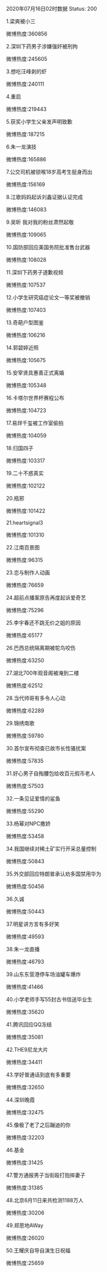 2020年07月16日02时数据
Status: 200

1.梁爽被小三

微博热度:360856

2.深圳下药男子涉嫌强奸被刑拘

微博热度:245605

3.想吃汪峰剥的虾

微博热度:240111

4.重启

微博热度:219443

5.获奖小学生父亲发声明致歉

微博热度:187215

6.朱一龙演技

微博热度:165886

7.公交司机被锁喉18岁高考生挺身而出

微博热度:156169

8.江歌妈妈起诉刘鑫证据认证完成

微博热度:146083

9.吴昕 我对我的粉丝肃然起敬

微博热度:109065

10.国防部回应美国务院批准售台武器

微博热度:108028

11.深圳下药男子道歉视频

微博热度:107537

12.小学生研究癌症论文一等奖被撤销

微博热度:107403

13.奇葩户型图鉴

微博热度:106216

14.郭碧婷近照

微博热度:105675

15.安宰贤具惠善正式离婚

微博热度:105348

16.卡塔尔世界杯赛程公布

微博热度:104723

17.易烊千玺被工作室偷拍

微博热度:104059

18.归国四子

微博热度:103317

19.二十不惑真实

微博热度:102122

20.瓶邪

微博热度:101422

21.heartsignal3

微博热度:101310

22.江南百景图

微博热度:96315

23.恋与制作人动画

微博热度:76659

24.超前点播案原告再度起诉爱奇艺

微博热度:75296

25.李宇春还不跳无价之姐的原因

微博热度:65177

26.巴西总统隔离期被鸵鸟咬伤

微博热度:63250

27.湖北700年观音阁被淹到二楼

微博热度:62512

28.当代帅哥有多令人心动

微博热度:62289

29.锦绣南歌

微博热度:59780

30.首尔宣布彻查已故市长性骚扰案

微博热度:57835

31.好心男子自掏腰包给收百元假币老人

微博热度:57503

32.一条见证爱情的鲨鱼

微博热度:55290

33.杨幂对NPC撒娇

微博热度:53458

34.我国继续对稀土矿实行开采总量控制

微博热度:50843

35.外交部回应特朗普承认劝多国禁用华为

微博热度:50456

36.久诚

微博热度:50443

37.明星讲方言有多好笑

微博热度:49593

38.朱一龙直播

微博热度:46793

39.山东东营港停车场油罐车爆炸

微博热度:41466

40.小学老师手写55封古书信送毕业生

微博热度:35620

41.腾讯回应QQ冻结

微博热度:35081

42.THE9尼龙大片

微博热度:34411

43.学好普通话到底有多重要

微博热度:32650

44.深圳晚霞

微博热度:32475

45.像极了老了之后蹦迪的你

微博热度:32203

46.基金

微博热度:31425

47.警方通报男子当街殴打抱摔妻子

微博热度:31385

48.北京6月11日来共检测1188万人

微博热度:30206

49.郑恩地AWay

微博热度:26020

50.王耀庆自导自演生日祝福

微博热度:25659

